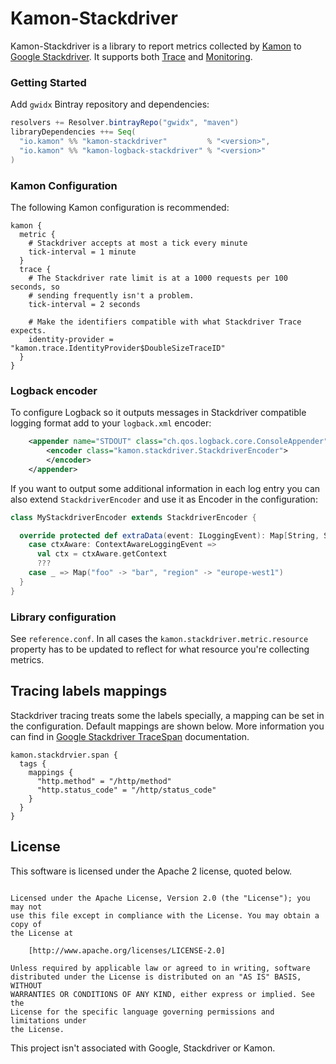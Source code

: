 # Kamon-Stackdriver

Kamon-Stackdriver is a library to report metrics collected by [Kamon](https://github.com/kamon-io/Kamon) to
[Google Stackdriver](https://cloud.google.com/stackdriver/). It supports both
[Trace](https://cloud.google.com/trace/docs/) and [Monitoring](https://cloud.google.com/monitoring/docs/).

### Getting Started

Add `gwidx` Bintray repository and dependencies:

```scala
resolvers += Resolver.bintrayRepo("gwidx", "maven")
libraryDependencies ++= Seq(
  "io.kamon" %% "kamon-stackdriver"         % "<version>",
  "io.kamon" %% "kamon-logback-stackdriver" % "<version>"
)
```

### Kamon Configuration
The following Kamon configuration is recommended:
```hocon
kamon {
  metric {
    # Stackdriver accepts at most a tick every minute
    tick-interval = 1 minute
  }
  trace {
    # The Stackdriver rate limit is at a 1000 requests per 100 seconds, so
    # sending frequently isn't a problem.
    tick-interval = 2 seconds

    # Make the identifiers compatible with what Stackdriver Trace expects.
    identity-provider = "kamon.trace.IdentityProvider$DoubleSizeTraceID"
  }
}
```

### Logback encoder
To configure Logback so it outputs messages in Stackdriver compatible logging format add to your `logback.xml` encoder:

```xml
    <appender name="STDOUT" class="ch.qos.logback.core.ConsoleAppender">
        <encoder class="kamon.stackdriver.StackdriverEncoder">
        </encoder>
    </appender>
```    
If you want to output some additional information in each log entry you can also extend `StackdriverEncoder` and use it as Encoder in the configuration:

```scala
class MyStackdriverEncoder extends StackdriverEncoder {

  override protected def extraData(event: ILoggingEvent): Map[String, String] = event match {
    case ctxAware: ContextAwareLoggingEvent =>
      val ctx = ctxAware.getContext
      ???
    case _ => Map("foo" -> "bar", "region" -> "europe-west1")
  }
}
```

### Library configuration

See `reference.conf`. In all cases the `kamon.stackdriver.metric.resource` property has to be updated to reflect for what resource
you're collecting metrics.

## Tracing labels mappings

Stackdriver tracing treats some the labels specially, a mapping can be set in the configuration. Default mappings are shown below. 
More information you can find in [Google Stackdriver TraceSpan](https://cloud.google.com/trace/docs/reference/v1/rest/v1/projects.traces#TraceSpan) documentation.

```hocon
kamon.stackdrvier.span {
  tags {
    mappings {
      "http.method" = "/http/method"
      "http.status_code" = "/http/status_code"
    }
  }
}
```

## License

This software is licensed under the Apache 2 license, quoted below.

```Copyright © 2017 Mark van der Tol

Licensed under the Apache License, Version 2.0 (the "License"); you may not
use this file except in compliance with the License. You may obtain a copy of
the License at

    [http://www.apache.org/licenses/LICENSE-2.0]

Unless required by applicable law or agreed to in writing, software
distributed under the License is distributed on an "AS IS" BASIS, WITHOUT
WARRANTIES OR CONDITIONS OF ANY KIND, either express or implied. See the
License for the specific language governing permissions and limitations under
the License.
```

This project isn't associated with Google, Stackdriver or Kamon.